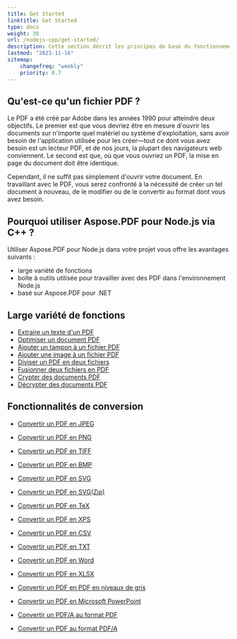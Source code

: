 ```yaml
---
title: Get Started 
linktitle: Get Started
type: docs
weight: 30
url: /nodejs-cpp/get-started/
description: Cette section décrit les principes de base du fonctionnement d'Aspose.PDF pour Node.js via C++. Aspose.PDF pour Node.js via C++ prend en charge une grande variété de fonctions.
lastmod: "2023-11-16"   
sitemap:
    changefreq: "weekly"
    priority: 0.7
---
```


## Qu'est-ce qu'un fichier PDF ?

Le PDF a été créé par Adobe dans les années 1990 pour atteindre deux objectifs. Le premier est que vous devriez être en mesure d'ouvrir les documents sur n'importe quel matériel ou système d'exploitation, sans avoir besoin de l'application utilisée pour les créer—tout ce dont vous avez besoin est un lecteur PDF, et de nos jours, la plupart des navigateurs web conviennent. Le second est que, où que vous ouvriez un PDF, la mise en page du document doit être identique.

Cependant, il ne suffit pas simplement d'ouvrir votre document. En travaillant avec le PDF, vous serez confronté à la nécessité de créer un tel document à nouveau, de le modifier ou de le convertir au format dont vous avez besoin.

## Pourquoi utiliser Aspose.PDF pour Node.js via C++ ?

Utiliser Aspose.PDF pour Node.js dans votre projet vous offre les avantages suivants :

- large variété de fonctions
- boîte à outils utilisée pour travailler avec des PDF dans l'environnement Node.js
- basé sur Aspose.PDF pour .NET

## Large variété de fonctions

- [Extraire un texte d'un PDF](/pdf/nodejs-cpp/extract-text/)
- [Optimiser un document PDF](/pdf/nodejs-cpp/optimize-pdf/)
- [Ajouter un tampon à un fichier PDF](/pdf/nodejs-cpp/add-stamp-to-pdf/)
- [Ajouter une image à un fichier PDF](/pdf/nodejs-cpp/add-image-to-pdf/)
- [Diviser un PDF en deux fichiers](/pdf/nodejs-cpp/split-pdf/)
- [Fusionner deux fichiers en PDF](/pdf/nodejs-cpp/merge-pdf/)
- [Crypter des documents PDF](/pdf/nodejs-cpp/encrypt-pdf/)
- [Décrypter des documents PDF](/pdf/nodejs-cpp/decrypt-pdf/)

## Fonctionnalités de conversion

- [Convertir un PDF en JPEG](/pdf/nodejs-cpp/convert-pdf-to-images-format/)
- [Convertir un PDF en PNG](/pdf/nodejs-cpp/convert-pdf-to-images-format/)
- [Convertir un PDF en TIFF](/pdf/nodejs-cpp/convert-pdf-to-images-format/)
- [Convertir un PDF en BMP](/pdf/nodejs-cpp/convert-pdf-to-images-format/)
- [Convertir un PDF en SVG](/pdf/nodejs-cpp/convert-pdf-to-images-format/)

- [Convertir un PDF en SVG(Zip)](/pdf/nodejs-cpp/convert-pdf-to-images-format/)
- [Convertir un PDF en TeX](/pdf/nodejs-cpp/convert-pdf-to-other-files/)
- [Convertir un PDF en XPS](/pdf/nodejs-cpp/convert-pdf-to-other-files/)
- [Convertir un PDF en CSV](/pdf/nodejs-cpp/convert-pdf-to-xlsx/)
- [Convertir un PDF en TXT](/pdf/nodejs-cpp/convert-pdf-to-other-files/)
- [Convertir un PDF en Word](/pdf/nodejs-cpp/convert-pdf-to-doc/)
- [Convertir un PDF en XLSX](/pdf/nodejs-cpp/convert-pdf-to-xlsx/)
- [Convertir un PDF en PDF en niveaux de gris](/pdf/nodejs-cpp/convert-pdf-to-other-files/)
- [Convertir un PDF en Microsoft PowerPoint](/pdf/nodejs-cpp/convert-pdf-to-powerpoint/)
- [Convertir un PDF/A au format PDF](/pdf/nodejs-cpp/convert-pdfa-to-pdf/)
- [Convertir un PDF au format PDF/A](/pdf/nodejs-cpp/convert-pdf-to-pdfa/)